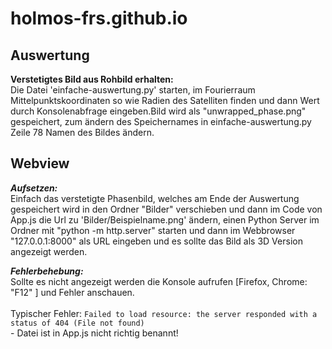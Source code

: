 # holmos-frs.github.io
<h2>Auswertung</h2>
<p>
	
  <b>Verstetigtes Bild aus Rohbild erhalten:</b><br>Die Datei 'einfache-auswertung.py' starten, im Fourierraum Mittelpunktskoordinaten so 	wie Radien des Satelliten finden und dann Wert  durch Konsolenabfrage eingeben.Bild wird als "unwrapped_phase.png" gespeichert, zum 			ändern des Speichernames in einfache-auswertung.py Zeile 78 Namen des Bildes ändern.
</p>
<h2>Webview</h2>
<p> 
  
  <b>*Aufsetzen:*</b> <br> Einfach das verstetigte Phasenbild, welches am Ende der Auswertung gespeichert wird in den Ordner "Bilder"         verschieben und dann im Code von App.js die Url zu 'Bilder/Beispielname.png' ändern, einen Python Server im Ordner mit "python -m           http.server" starten und dann im Webbrowser "127.0.0.1:8000" als URL eingeben und es sollte das Bild als 3D Version angezeigt werden.
  
  <b>*Fehlerbehebung:*</b> <br> Sollte es nicht angezeigt werden die Konsole aufrufen [Firefox, Chrome: "F12" ] und Fehler anschauen.  
  <br>Typischer Fehler: ``` Failed to load resource: the server responded with a status of 404 (File not found) ```
  <br>- Datei ist in App.js nicht richtig benannt!
</p>
